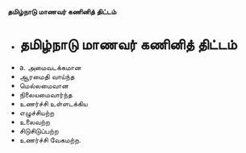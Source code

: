 **தமிழ்நாடு மாணவர் கணினித் திட்டம்**
- # தமிழ்நாடு மாணவர் கணினித் திட்டம்
- a. அமைவடக்கமான
- ஆரமைதி வாய்ந்த
- மெல்லமைவான
- நிலையமைவார்ந்த
- உணர்ச்சி உள்ளடக்கிய
- எழுச்சியற்ற
- உலைவற்ற
- சிடுசிடுப்பற்ற
- உணர்ச்சி வேகமற்ற.

